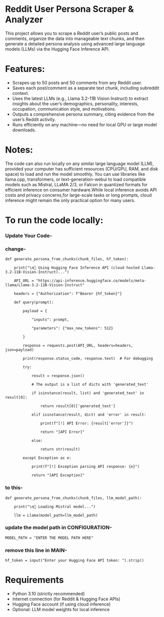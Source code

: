 
# Reddit User Persona Scraper & Analyzer
This project allows you to scrape a Reddit user’s public posts and comments, organize the data into manageable text chunks, and then generate a detailed persona analysis using advanced large language models (LLMs) via the Hugging Face Inference API.

# Features:

- Scrapes up to 50 posts and 50 comments from any Reddit user.
- Saves each post/comment as a separate text chunk, including subreddit context.
- Uses the latest LLMs (e.g., Llama 3.2-11B Vision Instruct) to extract insights about the user’s demographics, personality, interests, occupation, communication style, and motivations.
- Outputs a comprehensive persona summary, citing evidence from the user’s Reddit activity.
- Runs efficiently on any machine—no need for local GPU or large model downloads.

# Notes:

The code can also run locally on any similar large language model (LLM), provided your computer has sufficient resources (CPU/GPU, RAM, and disk space) to load and run the model smoothly. You can use libraries like llama.cpp, transformers, or text-generation-webui to load compatible models such as Mistral, LLaMA 2/3, or Falcon in quantized formats for efficient inference on consumer hardware.While local inference avoids API costs and privacy concerns,for large-scale tasks or long prompts, cloud inference might remain the only practical option for many users.

# To run the code locally:
### Update Your Code-
  ### change-

    def generate_persona_from_chunks(chunk_files, hf_token):
    
        print("\n🧠 Using Hugging Face Inference API (cloud hosted Llama-3.2-11B-Vision-Instruct)...")
    
        API_URL = "https://api-inference.huggingface.co/models/meta-llama/Llama-3.2-11B-Vision-Instruct"
    
        headers = {"Authorization": f"Bearer {hf_token}"}

        def query(prompt):
      
            payload = {
      
                "inputs": prompt,
      
                "parameters": {"max_new_tokens": 512}
      
            }
      
            response = requests.post(API_URL, headers=headers, json=payload)
      
            print(response.status_code, response.text)  # For debugging
      
            try:
      
                result = response.json()
      
                # The output is a list of dicts with 'generated_text'
      
                if isinstance(result, list) and 'generated_text' in result[0]:
      
                    return result[0]['generated_text']
      
                elif isinstance(result, dict) and 'error' in result:
      
                    print(f"[!] API Error: {result['error']}")
      
                    return "[API Error]"
      
                else:
      
                    return str(result)
      
            except Exception as e:
      
                print(f"[!] Exception parsing API response: {e}")
      
                return "[API Exception]"

  ### to this-

    def generate_persona_from_chunks(chunk_files, llm_model_path):
  
        print("\n🧠 Loading Mistral model...")
    
        llm = Llama(model_path=llm_model_path)

  ### update the model path in CONFIGURATION-

    MODEL_PATH = "ENTER THE MODEL PATH HERE"
  
  ### remove this line in MAIN-
  
    hf_token = input("Enter your Hugging Face API token: ").strip()

# Requirements
- Python 3.10 (strictly recommended)
- Internet connection (for Reddit & Hugging Face APIs)
- Hugging Face account (if using cloud inference)
- Optional: LLM model weights for local inference


